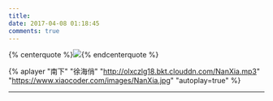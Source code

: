 ```yaml
---
title: 
date: 2017-04-08 01:18:45
comments: true
---
```


{% centerquote %}![](/images/messages.png){% endcenterquote %}

{% aplayer "南下" "徐海俏" "http://olxczlg18.bkt.clouddn.com/NanXia.mp3"  "https://www.xiaocoder.com/images/NanXia.jpg" "autoplay=true" %}

***